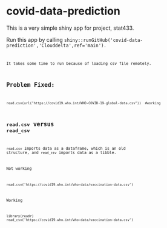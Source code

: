 # covid-data-prediction


This is a very simple shiny app for project, stat433.

Run this app by calling <code>shiny::runGitHub('covid-data-prediction','Clouddelta',ref='main')<code/>.


It takes some time to run because of loading csv file remotely.


## Problem Fixed:
```{r}
read.csv(url("https://covid19.who.int/WHO-COVID-19-global-data.csv"))  #working
```

## <code>read.csv</code> versus <code>read_csv</code>
<code>read.csv</code> imports data as a dataframe, which is an old structure, and <code>read_csv</code> imports data as a tibble.

Not working
```{r}
read.csv('https://covid19.who.int/who-data/vaccination-data.csv')
```

Working
```{r}
library(readr)
read_csv('https://covid19.who.int/who-data/vaccination-data.csv')
```